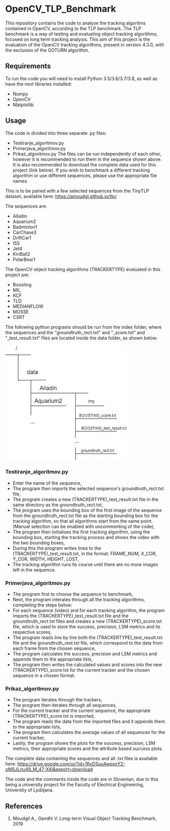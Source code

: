 # OpenCV_TLP_Benchmark
This repository contains the code to analyse the tracking algoritms contained in OpenCV, according to the TLP benchmark. The TLP benchmark is a way of testing and evaluating object tracking algorithms, focused on long term tracking analysis. This aim of this project is the evaluation of the OpenCV tracking algorithms, present in version 4.3.0, with the exclusion of the GOTURN algorithm. 

## Requirements

To run the code you will need to install Python 3.5/3.6/3.7/3.8, as well as have the next libraries installed:
- Numpy
- OpenCV
- Matplotlib

## Usage

The code is divided into three separate .py files: 
  - Testiranje_algoritmov.py
  - Primerjava_algoritmov.py
  - Prikaz_algoritmov.py
The files can be run independently of each other, however it is recommended to run them in the sequence shown above. It is also recommended to download the complete data used for this project (link below). If you wish to benchmark a different tracking algorithm or use different sequences, please use the appropriate file names. 

This is to be paired with a few selected sequences from the TinyTLP dataset, available here: https://amoudgl.github.io/tlp/

The sequences are:
  - Alladin
  - Aquarium2
  - Badminton1
  - CarChase3
  - DriftCar1
  - ISS
  - Jet4
  - KinBall2
  - PolarBear1
 
The OpenCV object tracking algorithms (TRACKERTYPE) evaluated in this project are:
  - Boosting
  - MIL
  - KCF
  - TLD
  - MEDIANFLOW
  - MOSSE
  - CSRT
  
 
The following python programs should be run from the index folder, where the sequences and the "groundtruth_rect.txt" and "_score.txt" and "_test_result.txt" files are located inside the data folder, as shown below.
 
 ![](images/File_Directory_Diagram.png)
 
### Testiranje_algoritmov.py

  - Enter the name of the sequence,
  - The program then imports the selected sequence's groundtruth_rect.txt file,
  - The program creates a new (TRACKERTYPE)_test_result.txt file in the same directory as the groundtruth_rect.txt,
  - The program uses the bounding box of the first image of the sequence from the groundtruth_rect.txt file as the starting bounding box     for the tracking algorithm, so that all algorithms start from the same point. (Manual selection can be enabled with                     uncommenting of the code),
  - The program then initialises the first tracking algorithm, using the bounding box, starting the tracking process and shows the video     with the two bounding boxes,
  - During this the program writes lines to the (TRACKERTYPE)_test_result.txt, in the format: FRAME_NUM, X_COR, Y_COR, WIDTH, HEIGHT,       LOST,
  - The tracking algorithm runs its course until there are no more images left in the sequence.
  
 ### Primerjava_algoritmov.py
 
  - The program first to choose the sequence to benchmark,
  - Next, the program interates through all the tracking algorithms, completing the steps below:
  - For each sequence (video) and for each tracking algorithm, the program imports the (TRACKERTYPE)_test_result.txt file and the           groundtruth_rect.txt files and creates a new (TRACKERTYPE)_score.txt file, which is used to store the success, precision, LSM           metrics and its respective scores,
  - The program reads line by line both the (TRACKERTYPE)_test_result.txt file and the groundtruth_rest.txt file, which correspond to       the data from each frame from the chosen sequence,
  - The program calculates the success, precision and LSM metrics and appends them to the appropriate lists,
  - The program then writes the calculated values and scores into the new (TRACKERTYPE)_score.txt for the current tracker and the chosen     sequence in a chosen format.
  
  ### Prikaz_algoritmov.py

  - The program iterates through the trackers,
  - The program then iterates through all sequences,
  - For the current tracker and the current sequence, the appropriate (TRACKERTYPE)_score.txt is imported,
  - The program reads the data from the imported files and it appends them to the appropriate lists,
  - The program then calculates the average values of all sequences for the current tracker,
  - Lastly, the program shows the plots for the success, precision, LSM metrics, their appropriate scores and the attribute based           success plots.

The complete data containing the sequences and all .txt files is available here: https://drive.google.com/uc?id=1RvDSuuAwpsxY2-oMSJLnu49_M_47-X4i&export=download

The code and the comments inside the code are in Slovenian, due to this being a university project for the Faculty of Electrical Engineering, University of Ljubljana.

## References

1. Moudgil A., Gandhi V. Long-term Visual Object Tracking Benchmark, 2019
